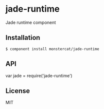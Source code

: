 
# jade-runtime

  Jade runtime component

## Installation

    $ component install monstercat/jade-runtime

## API

  var jade = require('jade-runtime')

## License

  MIT

